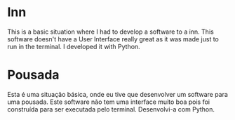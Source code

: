 # Inn
This is a basic situation where I had to develop a software to a inn. This software doesn't have a User Interface really great as it was made just to run in the terminal. I developed it with Python.

# Pousada
Esta é uma situação básica, onde eu tive que desenvolver um software para uma pousada. Este software não tem uma interface muito boa pois foi construída para ser executada pelo terminal. Desenvolvi-a com Python.
